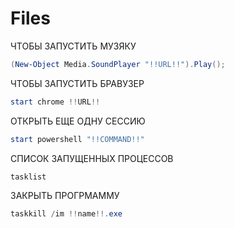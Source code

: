 # Files
ЧТОБЫ ЗАПУСТИТЬ МУЗЯКУ
```ps1
(New-Object Media.SoundPlayer "!!URL!!").Play();
```


ЧТОБЫ ЗАПУСТИТЬ БРАВУЗЕР
```ps1
start chrome !!URL!!
```
ОТКРЫТЬ ЕЩЕ ОДНУ СЕССИЮ
```ps1
start powershell "!!COMMAND!!"
```

СПИСОК ЗАПУЩЕННЫХ ПРОЦЕССОВ
```ps1
tasklist
```


ЗАКРЫТЬ ПРОГРМАММУ
```ps1
taskkill /im !!name!!.exe
```
